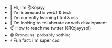 - 👋 Hi, I’m @Kojayy
- 👀 I’m interested in web3 & tech
- 🌱 I’m currently learning html & css
- 💞️ I’m looking to collaborate on web development
- 📫 How to reach me twitter (@Kojayysol)
- 😄 Pronouns: probably nothing
- ⚡ Fun fact: i'm super cool

<!---
Kojayy/Kojayy is a ✨ special ✨ repository because its `README.md` (this file) appears on your GitHub profile.
You can click the Preview link to take a look at your changes.
--->
